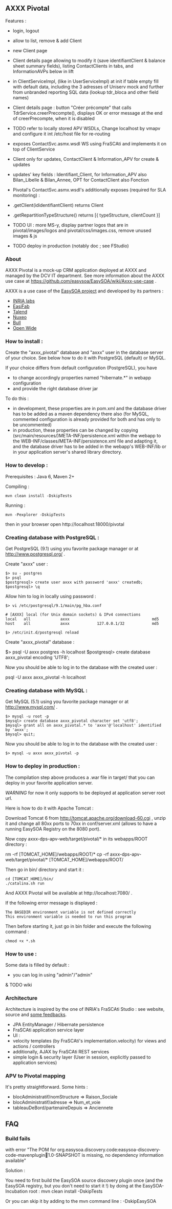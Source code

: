 ## AXXX Pivotal

Features :

* login, logout
* allow to list, remove & add Client
* new Client page
* Client details page allowing to modify it (save identifiantClient & balance sheet summary fields), listing ContactClients in tabs, and InformationAVPs below in lift
* in ClientServiceImpl, (like in UserServiceImpl) at init if table empty fill with default data, including the 3 adresses of Uniserv mock and further from unbranded reporting SQL data (lookup tdr_bloca and other field names)
* Client details page : button "Créer précompte" that calls TdrService.creerPrecompte(), displays OK or error message at the end of creerPrecompte, when it is disabled
 * TODO refer to locally stored APV WSDLs, Change localhost by vmapv and configure it int /etc/host file for re-routing
* exposes ContactSvc.asmx.wsdl WS using FraSCAti and implements it on top of ClientService
 * Client only for updates, ContactClient & Information_APV for create & updates
 * updates' key fields : Identifiant_Client, for Information_APV also Bilan_Libelle & Bilan_Annee, OPT for ContactClient also Fonction
* Pivotal's ContactSvc.asmx.wsdl's additionally exposes (required for SLA monitoring) :
 * .getClient(ididentifiantClient) returns Client
 * .getRepartitionTypeStructure() returns [{ typeStructure, clientCount }]

* TODO UI : more MS-y, display partner logos that are in pivotal/images/logos and pivotal/css/images.css, remove unused images & js
* TODO deploy in production (notably doc ; see FStudio)


### About

AXXX Pivotal is a mock-up CRM application deployed at AXXX and managed by the DCV IT department.
See more information about the AXXX use case at https://github.com/easysoa/EasySOA/wiki/Axxx-use-case .

AXXX is a use case of the [EasySOA project](http://www.easysoa.org) and developed by its partners :
* [INRIA labs](http://www.inria.fr)
* [EasiFab](http://easifab.net)
* [Talend](http://www.talend.com)
* [Nuxeo](http://www.nuxeo.org)
* [Bull](http://www.bull.com)
* [Open Wide](http://www.openwide.fr)


### How to install :

Create the "axxx_pivotal" database and "axxx" user in the database server of your choice.
See below how to do it with PostgreSQL (default) or MySQL.

If your choice differs from default configuration (PostgreSQL), you have
* to change accordingly properties named "hibernate.*" in webapp configuration
* and provide the right database driver jar

To do this :
* in development, these properties are in pom.xml and the database driver has to be added
as a maven dependency there also (for MySQL, commented configuration is already provided 
for both and has only to be uncommented)
* in production, these properties can be changed by copying (src/main/resources/)META-INF/persistence.xml
within the webapp to the WEB-INF/classes/META-INF/persistence.xml file and adapting it,
and the database driver has to be added in the webapp's WEB-INF/lib or in your application server's
shared library directory.


### How to develop :

Prerequisites : Java 6, Maven 2+

Compiling :

	mvn clean install -DskipTests

Running :

	mvn -Pexplorer -DskipTests
	
then in your browser open http://localhost:18000/pivotal


### Creating database with PostgreSQL :

Get PostgreSQL (9.1) using you favorite package manager or at http://www.postgresql.org/ .

Create "axxx" user :

	$> su - postgres
	$> psql
	$postgresql> create user axxx with password 'axxx' createdb;
	$postgresql> \q

Allow him to log in locally using password :

	$> vi /etc/postgresql/9.1/main/pg_hba.conf 

	# [AXXX] local (for Unix domain sockets) & IPv4 connections
	local   all             axxx                                    md5
	host    all             axxx            127.0.0.1/32            md5

	$> /etc/init.d/postgresql reload

Create "axxx_pivotal" database :

$> psql -U axxx postgres -h localhost
$postgresql> create database axxx_pivotal encoding 'UTF8';

Now you should be able to log in to the database with the created user :

psql -U axxx axxx_pivotal -h localhost


### Creating database with MySQL :

Get MySQL (5.1) using you favorite package manager or at http://www.mysql.com/ .

	$> mysql -u root -p
	$mysql> create database axxx_pivotal character set 'utf8';
	$mysql> grant all on axxx_pivotal.* to 'axxx'@'localhost' identified by 'axxx';
	$mysql> quit;

Now you should be able to log in to the database with the created user :

	$> mysql -u axxx axxx_pivotal -p


### How to deploy in production :

The compilation step above produces a .war file in target/ that you can deploy in your
favorite application server.

*WARNING* for now it only supports to be deployed at application server root url.

Here is how to do it with Apache Tomcat :

Download Tomcat 6 from http://tomcat.apache.org/download-60.cgi , unzip it and change all
80xx ports to 70xx in conf/server.xml (allows to have a running EasySOA Registry on the 8080 port). 

Now copy axxx-dps-apv-web/target/pivotal/* in its webapps/ROOT directory :

   rm -rf [TOMCAT_HOME]/webapps/ROOT/*
   cp -rf axxx-dps-apv-web/target/pivotal/* [TOMCAT_HOME]/webapps/ROOT/

Then go in bin/ directory and start it :

    cd [TOMCAT_HOME]/bin/
	./catalina.sh run
	
And AXXX Pivotal will be available at http://localhost:7080/ .
	
If the following error message is displayed :

	The BASEDIR environment variable is not defined correctly
	This environment variable is needed to run this program

Then before starting it, just go in bin folder and execute the following command : 

	chmod +x *.sh


### How to use :

Some data is filled by default :
* you can log in using "admin"/"admin"

& TODO wiki


### Architecture
Architecture is inspired by the one of INRIA's FraSCAti Studio : see website, source and [some feedbacks](https://github.com/easysoa/EasySOA/wiki/Frascati-studio-feedback).
* JPA EntityManager / Hibernate persistence
* FraSCAti application service layer
* UI :
 * velocity templates (by FraSCAti's implementation.velocity) for views and actions / controllers
 * additionally, AJAX by FraSCAti REST services
* simple login & security layer (User in session, explicitly passed to application services)


### APV to Pivotal mapping
It's pretty straightforward. Some hints :

* blocAdministratif/nomStructure => Raison_Sociale
* blocAdministratif/adresse => Num_et_voie
* tableauDeBord/partenaireDepuis => Anciennete


## FAQ

### Build fails
with error "The POM for org.easysoa.discovery.code:easysoa-discovery-code-mavenplugin:jar:1.0-SNAPSHOT is missing, no dependency information available"

Solution :

You need to first build the EasySOA source discovery plugin once (and the EasySOA registry, but you don't need to start it !) by doing at the EasySOA-Incubation root : mvn clean install -DskipTests

Or you can skip it by adding to the mvn command line : -DskipEasySOA

